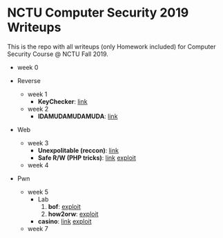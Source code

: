 # NCTU Computer Security 2019 Writeups

This is the repo with all writeups (only Homework included) for Computer Security Course @ NCTU Fall 2019.

* week 0

* Reverse
	* week 1
		* **KeyChecker**: [link](https://github.com/nashi5566/NCTU-Computer_Security2019/blob/master/HW0x01/writeup.md#hw0x01-writeup)
	* week 2
		* **IDAMUDAMUDAMUDA**: [link](https://github.com/nashi5566/NCTU-Computer_Security2019/blob/master/HW0x02/writeup.md#hw0x02-writeup)
* Web
	* week 3
		* **Unexpolitable (reccon)**: [link](https://github.com/nashi5566/NCTU-Computer_Security2019/blob/master/HW0x03/HW0x03%20Writeup.md#unexploitable)
		* **Safe R/W (PHP tricks)**: [link](https://github.com/nashi5566/NCTU-Computer_Security2019/blob/master/HW0x03/HW0x03%20Writeup.md#safe-rw)
		[exploit](https://github.com/nashi5566/NCTU-Computer_Security2019/blob/master/HW0x03/saferw.py)
	* week 4

* Pwn
	* week 5
		- Lab
			1. **bof**: [exploit](https://github.com/nashi5566/NCTU-Computer_Security2019/tree/master/HW0x05/lab/bof_)
			2. **how2orw**: [exploit](https://github.com/nashi5566/NCTU-Computer_Security2019/tree/master/HW0x05/lab/orw_)
		- **casino**: [link](https://github.com/nashi5566/NCTU-Computer_Security2019/blob/master/HW0x05/casino_/HW0x05%20Writeup.md#hw0x05-writeup)
		[exploit](https://github.com/nashi5566/NCTU-Computer_Security2019/tree/master/HW0x05/casino_/exploit)
	* week 7
